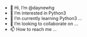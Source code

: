 - 👋 Hi, I’m @daynewhg 
- 👀 I’m interested in Python3
- 🌱 I’m currently learning Python3 ...
- 💞️ I’m looking to collaborate on ...
- 📫 How to reach me ...

<!---
daynewhg/daynewhg is a ✨ special ✨ repository because its `README.md` (this file) appears on your GitHub profile.
You can click the Preview link to take a look at your changes.
--->
